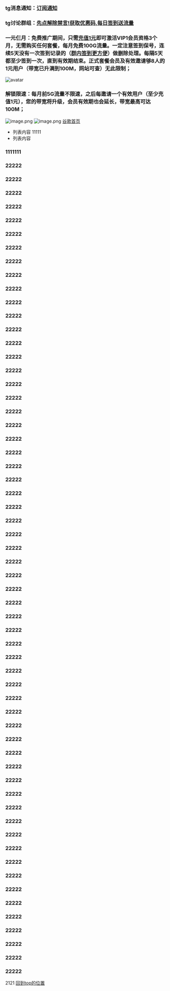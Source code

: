### tg消息通知：[订阅通知](https://t.me/fasterchannel "订阅通知")
<a id="top"></a>
### tg讨论群组：[先点解除禁言!获取优惠码,每日签到送流量](https://t.me/fastergroups "加入群组")
### 一元仨月：免费推广期间，只需[充值1元](/user/code "充值1元")即可激活VIP1会员资格3个月，无需购买任何套餐，每月免费100G流量。一定注意签到保号，连续5天没有一次签到记录的（[群内签到更方便](https://t.me/fastergroups "加入群组")）做删除处理。每隔5天都至少签到一次，直到有效期结束。正式套餐会员及有效邀请够8人的1元用户（带宽已升满到100M，网站可查）无此限制；
![avatar](https://encrypted-tbn0.gstatic.com/images?q=tbn%3AANd9GcR5t3ajPkloFZaO41U2cATg_ZQms3AZzI3S0g&usqp=CAU)
### 解锁限速：每月前5G流量不限速，之后每邀请一个有效用户（至少充值1元），您的带宽将升级，会员有效期也会延长，带宽最高可达100M；
![image.png](https://i.loli.net/2020/09/03/JwPevjs48dlZfNh.png)
![image.png](https://i.loli.net/2020/09/03/Acm46HBdaK3X2Tq.png)
<a href="https://www.google.com/" target="_blank">谷歌首页</a>
* 列表内容
11111
* 列表内容
### 1111111
### 22222
### 22222
### 22222
### 22222
### 22222
### 22222
### 22222
### 22222
### 22222
### 22222
### 22222
### 22222
### 22222
### 22222
### 22222
### 22222
### 22222
### 22222
### 22222
### 22222
### 22222
### 22222
### 22222
### 22222
### 22222
### 22222
### 22222
### 22222
### 22222
### 22222
### 22222
### 22222
### 22222
### 22222
### 22222
### 22222
### 22222
### 22222
### 22222
### 22222
### 22222
### 22222
### 22222
### 22222
### 22222
### 22222
### 22222
### 22222
### 22222
### 22222
### 22222
### 22222
### 22222
### 22222
### 22222
### 22222
### 22222
### 22222
### 22222
### 22222

2121
<a href="#top">回到top的位置</a>
